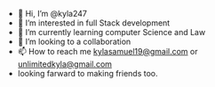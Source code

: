 - 👋 Hi, I’m @kyla247
- 👀 I’m interested in full Stack development
- 🌱 I’m currently learning computer Science and Law
- 💞️ I’m looking to a collaboration
- 📫 How to reach me kylasamuel19@gmail.com or unlimitedkyla@gmail.com
- looking farward to making friends too.
